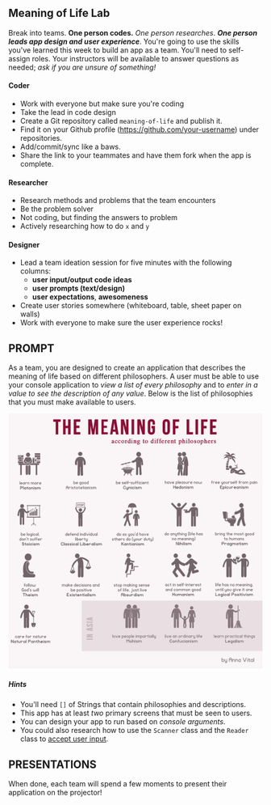 ## Meaning of Life Lab

Break into teams. **One person codes.** _One person researches_. ***One person leads app design and user experience***. You're going to use the skills you've learned this week to build an app as a team. You'll need to self-assign roles. Your instructors will be available to answer questions as needed; _ask if you are unsure of something!_

#### Coder

- Work with everyone but make sure you're coding
- Take the lead in code design
- Create a Git repository called `meaning-of-life` and publish it.
- Find it on your Github profile (https://github.com/your-username) under repositories.
- Add/commit/sync like a baws.
- Share the link to your teammates and have them fork when the app is complete.

#### Researcher

- Research methods and problems that the team encounters
- Be the problem solver
- Not coding, but finding the answers to problem
- Actively researching how to do `x` and `y`

#### Designer

- Lead a team ideation session for five minutes with the following columns:
  - **user input/output code ideas**
  - **user prompts (text/design)**
  - **user expectations**, **awesomeness**
- Create user stories somewhere (whiteboard, table, sheet paper on walls)
- Work with everyone to make sure the user experience rocks!

## PROMPT

As a team, you are designed to create an application that describes the meaning of life based on different philosophers. A user must be able to use your console application to _view a list of every philosophy_ and to _enter in a value to see the description of any value_. Below is the list of philosophies that you must make available to users.

![meaning of life](meaning-of-life.png)

##### Hints

- You'll need `[]` of Strings that contain philosophies and descriptions.
- This app has at least _two_ primary screens that must be seen to users.
- You can design your app to run based on _console arguments_.
- You could also research how to use the `Scanner` class and the `Reader` class to [accept user input](http://stackoverflow.com/questions/5287538/how-can-i-get-the-user-input-in-java).


## PRESENTATIONS

When done, each team will spend a few moments to present their application on the projector!
